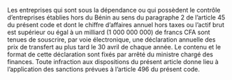 Les entreprises qui sont sous la dépendance ou qui possèdent le contrôle d’entreprises établies hors du Bénin au sens du paragraphe 2 de l’article 45 du présent code et dont le chiffre d’affaires annuel hors taxes ou l’actif brut est supérieur ou égal à un milliard (1 000 000 000) de francs CFA sont tenues de souscrire, par voie électronique, une déclaration annuelle des prix de transfert au plus tard le 30 avril de chaque année.
Le contenu et le format de cette déclaration sont fixés par arrêté du ministre chargé des finances.
Toute infraction aux dispositions du présent article donne lieu à l’application des sanctions prévues à l’article 496 du présent code.